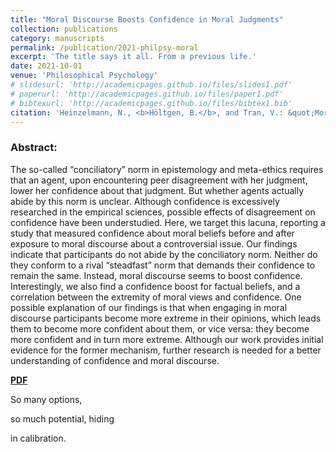 ```yaml
---
title: "Moral Discourse Boosts Confidence in Moral Judgments"
collection: publications
category: manuscripts
permalink: /publication/2021-philpsy-moral
excerpt: 'The title says it all. From a previous life.'
date: 2021-10-01
venue: 'Philosophical Psychology'
# slidesurl: 'http://academicpages.github.io/files/slides1.pdf'
# paperurl: 'http://academicpages.github.io/files/paper1.pdf'
# bibtexurl: 'http://academicpages.github.io/files/bibtex1.bib'
citation: 'Heinzelmann, N., <b>Höltgen, B.</b>, and Tran, V.: &quot;Moral discourse boosts confidence in moral judgments.&quot; <i>Philosophical Psychology 4:8,</i> 1192-1216. 2021.'
---
```

### Abstract:
The so-called “conciliatory” norm in epistemology and meta-ethics requires that an agent, upon encountering peer disagreement with her judgment, lower her confidence about that judgment. But whether agents actually abide by this norm is unclear. Although confidence is excessively researched in the empirical sciences, possible effects of disagreement on confidence have been understudied. Here, we target this lacuna, reporting a study that measured confidence about moral beliefs before and after exposure to moral discourse about a controversial issue. Our findings indicate that participants do not abide by the conciliatory norm. Neither do they conform to a rival “steadfast” norm that demands their confidence to remain the same. Instead, moral discourse seems to boost confidence. Interestingly, we also find a confidence boost for factual beliefs, and a correlation between the extremity of moral views and confidence. One possible explanation of our findings is that when engaging in moral discourse participants become more extreme in their opinions, which leads them to become more confident about them, or vice versa: they become more confident and in turn more extreme. Although our work provides initial evidence for the former mechanism, further research is needed for a better understanding of confidence and moral discourse.

[**PDF**](https://www.tandfonline.com/doi/pdf/10.1080/09515089.2021.1959026)

So many options,

so much potential, hiding

in calibration.

